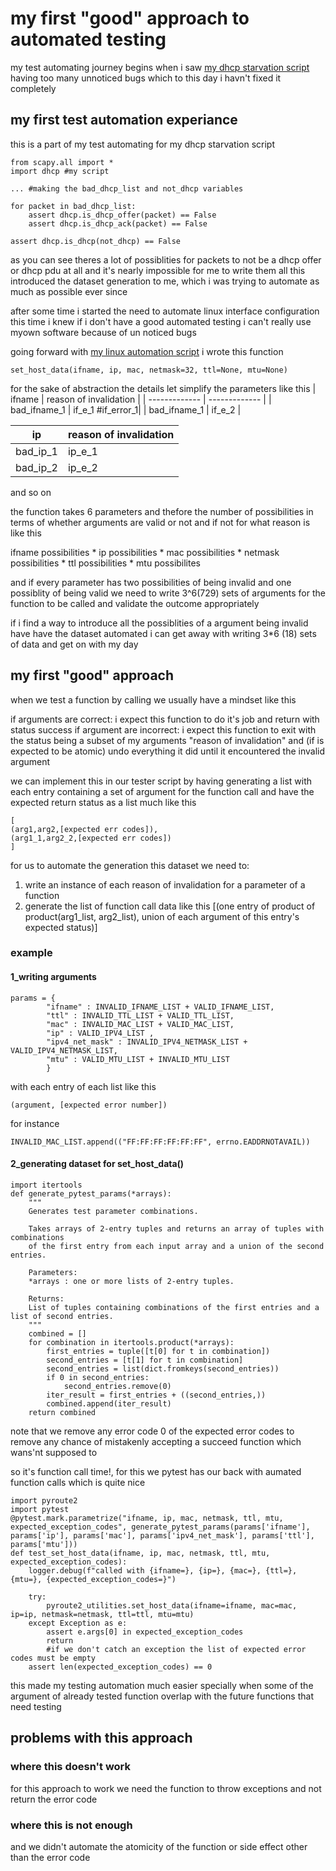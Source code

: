 # my first "good" approach to automated testing

my test automating journey begins when i saw [my dhcp starvation script](https://github.com/AliGhaffarian/dhcp-starvation-using-scapy) having too many unnoticed bugs which to this day i havn't fixed it completely

## my first test automation experiance

this is a part of my test automating for my dhcp starvation script

```python3
from scapy.all import *
import dhcp #my script

... #making the bad_dhcp_list and not_dhcp variables

for packet in bad_dhcp_list:
    assert dhcp.is_dhcp_offer(packet) == False
    assert dhcp.is_dhcp_ack(packet) == False

assert dhcp.is_dhcp(not_dhcp) == False

```

as you can see theres a lot of possiblities for packets to not be a dhcp offer or dhcp pdu at all and it's nearly impossible for me to write them all
this introduced the dataset generation to me, which i was trying to automate as much as possible ever since
 

after some time i started the need to automate linux interface configuration
this time i knew if i don't have a good automated testing i can't really use myown software because of un noticed bugs

going forward with [my linux automation script](https://github.com/AliGhaffarian/reface2/blob/main/reface2/utilities/pyroute2_utilities.py) i wrote this function
```python3
set_host_data(ifname, ip, mac, netmask=32, ttl=None, mtu=None)
```

for the sake of abstraction the details let simplify the parameters like this
| ifname  | reason of invalidation |
| ------------- | ------------- |
| bad_ifname_1  | if_e_1  #if_error_1| 
| bad_ifname_1  | if_e_2  |

| ip  | reason of invalidation |
| ------------- | ------------- |
| bad_ip_1  | ip_e_1  |
| bad_ip_2  | ip_e_2  |

and so on

the function takes 6 parameters and thefore the number of possibilities in terms of whether arguments are valid or not and if not for what reason is like this

ifname possibilities * ip possibilities * mac possibilities * netmask possibilities * ttl possibilities * mtu possibilites

and if every parameter has two possibilities of being invalid and one possiblity of being valid we need to write 3^6(729) sets of arguments for the function to be called and validate the outcome appropriately

if i find a way to introduce all the possiblities of a argument being invalid have have the dataset automated i can get away with writing 3\*6 (18) sets of data and get on with my day

## my first "good" approach

when we test a function by calling we usually have a mindset like this

if arguments are correct:
i expect this function to do it's job and return with status success
if argument are incorrect:
i expect this function to exit with the status being a subset of my arguments "reason of invalidation" and (if is expected to be atomic) undo everything it did until it encountered the invalid argument

we can implement this in our tester script by having generating a list with each entry containing a set of argument for the function call and have the expected return status as a list
much like this
```python3
[
(arg1,arg2,[expected err codes]),
(arg1_1,arg2_2,[expected err codes])
]
```

for us to automate the generation this dataset we need to:
1. write an instance of each reason of invalidation for a parameter of a function
2. generate the list of function call data like this
[(one entry of product of product(arg1_list, arg2_list), union of each argument of this entry's expected status)]

### example
#### 1_writing arguments
```python3
params = {
        "ifname" : INVALID_IFNAME_LIST + VALID_IFNAME_LIST,
        "ttl" : INVALID_TTL_LIST + VALID_TTL_LIST,
        "mac" : INVALID_MAC_LIST + VALID_MAC_LIST,
        "ip" : VALID_IPV4_LIST ,
        "ipv4_net_mask" : INVALID_IPV4_NETMASK_LIST + VALID_IPV4_NETMASK_LIST,
        "mtu" : VALID_MTU_LIST + INVALID_MTU_LIST
        }
```
with each entry of each list like this
```python3
(argument, [expected error number])
```
for instance
```python3
INVALID_MAC_LIST.append(("FF:FF:FF:FF:FF:FF", errno.EADDRNOTAVAIL))
```


#### 2_generating dataset for set_host_data()
```python3
import itertools
def generate_pytest_params(*arrays):
    """
    Generates test parameter combinations.

    Takes arrays of 2-entry tuples and returns an array of tuples with combinations
    of the first entry from each input array and a union of the second entries.

    Parameters:
    *arrays : one or more lists of 2-entry tuples.

    Returns:
    List of tuples containing combinations of the first entries and a list of second entries.
    """
    combined = []
    for combination in itertools.product(*arrays):
        first_entries = tuple([t[0] for t in combination])
        second_entries = [t[1] for t in combination]
        second_entries = list(dict.fromkeys(second_entries))
        if 0 in second_entries:
            second_entries.remove(0)
        iter_result = first_entries + ((second_entries,))
        combined.append(iter_result)
    return combined
```

note that we remove any error code 0 of the expected error codes to remove any chance of mistakenly accepting a succeed function which wans'nt supposed to

so it's function call time!, for this we pytest has our back with aumated function calls which is quite nice

```python3
import pyroute2
import pytest
@pytest.mark.parametrize("ifname, ip, mac, netmask, ttl, mtu, expected_exception_codes", generate_pytest_params(params['ifname'], params['ip'], params['mac'], params['ipv4_net_mask'], params['ttl'], params['mtu']))
def test_set_host_data(ifname, ip, mac, netmask, ttl, mtu, expected_exception_codes):
    logger.debug(f"called with {ifname=}, {ip=}, {mac=}, {ttl=}, {mtu=}, {expected_exception_codes=}")
    
    try:
        pyroute2_utilities.set_host_data(ifname=ifname, mac=mac, ip=ip, netmask=netmask, ttl=ttl, mtu=mtu)
    except Exception as e:
        assert e.args[0] in expected_exception_codes
        return
		#if we don't catch an exception the list of expected error codes must be empty
    assert len(expected_exception_codes) == 0
```

this made my testing automation much easier specially when some of the argument of already tested function overlap with the future functions that need testing

## problems with this approach
### where this doesn't work
for this approach to work we need the function to throw exceptions and not return the error code 
### where this is not enough
and we didn't automate the atomicity of the function or side effect other than the error code
